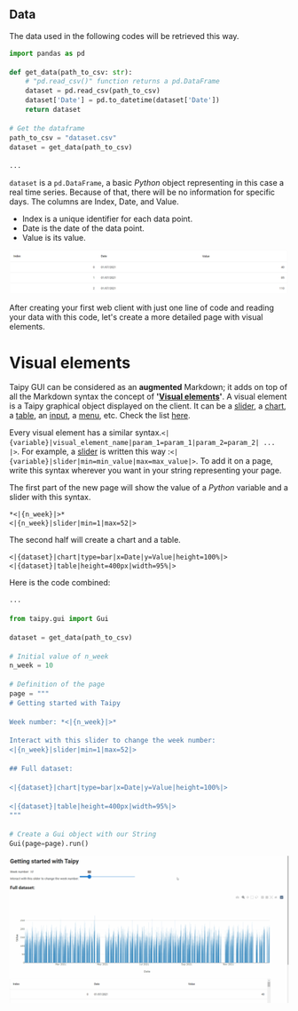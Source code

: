 ## Data

The data used in the following codes will be retrieved this way.

```python
import pandas as pd

def get_data(path_to_csv: str):
    # "pd.read_csv()" function returns a pd.DataFrame
    dataset = pd.read_csv(path_to_csv)
    dataset['Date'] = pd.to_datetime(dataset['Date'])
    return dataset

# Get the dataframe
path_to_csv = "dataset.csv"
dataset = get_data(path_to_csv)

...
```

`dataset` is a `pd.DataFrame`, a basic *Python* object representing in this case a real time series. Because of that, there will be no information for specific days. The columns are Index, Date, and Value.
- Index is a unique identifier for each data point.
- Date is the date of the data point.
- Value is its value.

<p align="center">
    <img src="/steps/images/table.png" width=500>
</p>

After creating your first web client with just one line of code and reading your data with this code, let's create a more detailed page with visual elements.

# Visual elements

Taipy GUI can be considered as an **augmented** Markdown; it adds on top of all the Markdown syntax the concept of **'[Visual elements](https://didactic-broccoli-7da2dfd5.pages.github.io/manuals/gui/viselements/)'**.  A visual element is a Taipy graphical object displayed on the client. It can be a [slider](https://didactic-broccoli-7da2dfd5.pages.github.io/manuals/gui/viselements/slider/), a [chart](https://didactic-broccoli-7da2dfd5.pages.github.io/manuals/gui/viselements/chart/), a [table](https://didactic-broccoli-7da2dfd5.pages.github.io/manuals/gui/viselements/table/), an [input](https://didactic-broccoli-7da2dfd5.pages.github.io/manuals/gui/viselements/input/), a [menu](https://didactic-broccoli-7da2dfd5.pages.github.io/manuals/gui/viselements/menu/), etc. Check the list [here](https://didactic-broccoli-7da2dfd5.pages.github.io/manuals/gui/controls/).

Every visual element has a similar syntax.`<|{variable}|visual_element_name|param_1=param_1|param_2=param_2| ... |>`. For example, a [slider](https://didactic-broccoli-7da2dfd5.pages.github.io/manuals/gui/viselements/slider/) is written this way :`<|{variable}|slider|min=min_value|max=max_value|>`.
To add it on a page, write this syntax wherever you want in your string representing your page.

The first part of the new page will show the value of a *Python* variable and a slider with this syntax.
```
*<|{n_week}|>*
<|{n_week}|slider|min=1|max=52|>
```
The second half will create a chart and a table.
```
<|{dataset}|chart|type=bar|x=Date|y=Value|height=100%|>
<|{dataset}|table|height=400px|width=95%|>
```

Here is the code combined:

```python
...

from taipy.gui import Gui

dataset = get_data(path_to_csv)

# Initial value of n_week
n_week = 10

# Definition of the page
page = """
# Getting started with Taipy

Week number: *<|{n_week}|>*

Interact with this slider to change the week number:
<|{n_week}|slider|min=1|max=52|>

## Full dataset:

<|{dataset}|chart|type=bar|x=Date|y=Value|height=100%|>

<|{dataset}|table|height=400px|width=95%|>
"""

# Create a Gui object with our String
Gui(page=page).run()
```

<p align="center">
    <img src="/steps/images/step_1_result.gif" width=700>
</p>
